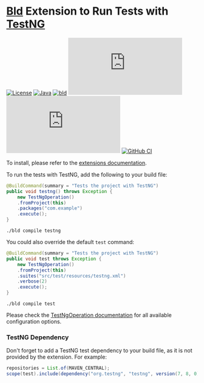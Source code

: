 # [Bld](https://rife2.com/bld) Extension to Run Tests with [TestNG](https://testng.org/)


[![License](https://img.shields.io/badge/license-Apache%20License%202.0-blue.svg)](https://opensource.org/licenses/Apache-2.0)
[![Java](https://img.shields.io/badge/java-17%2B-blue)](https://www.oracle.com/java/technologies/javase/jdk17-archive-downloads.html)
[![bld](https://img.shields.io/badge/1.7.1-FA9052?label=bld&labelColor=2392FF)](https://rife2.com/bld)
[![Release](https://flat.badgen.net/maven/v/metadata-url/repo.rife2.com/releases/com/uwyn/rife2/bld-testng/maven-metadata.xml?color=blue)](https://repo.rife2.com/#/releases/com/uwyn/rife2/bld-testng)
[![Snapshot](https://flat.badgen.net/maven/v/metadata-url/repo.rife2.com/snapshots/com/uwyn/rife2/bld-testng/maven-metadata.xml?label=snapshot)](https://repo.rife2.com/#/snapshots/com/uwyn/rife2/bld-testng)
[![GitHub CI](https://github.com/rife2/bld-testng/actions/workflows/bld.yml/badge.svg)](https://github.com/rife2/bld-testng/actions/workflows/bld.yml)

To install, please refer to the [extensions documentation](https://github.com/rife2/bld/wiki/Extensions).

To run the tests with TestNG, add the following to your build file:

```java
@BuildCommand(summary = "Tests the project with TestNG")
public void testng() throws Exception {
    new TestNgOperation()
    .fromProject(this)
    .packages("com.example")
    .execute();
}
```

```text
./bld compile testng
```

You could also override the default `test` command:

```java
@BuildCommand(summary = "Tests the project with TestNG")
public void test throws Exception {
    new TestNgOperation()
    .fromProject(this)
    .suites("src/test/resources/testng.xml")
    .verbose(2)
    .execute();
}
```
```
./bld compile test
```

Please check the [TestNgOperation documentation](https://rife2.github.io/bld-testng/rife/bld/extension/TestNgOperation.html#method-summary) for all available configuration options.

### TestNG Dependency

Don't forget to add a TestNG test dependency to your build file, as it is not provided by the extension. For example:

```java
repositories = List.of(MAVEN_CENTRAL);
scope(test).include(dependency("org.testng", "testng", version(7, 8, 0)));

```